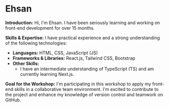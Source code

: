# Ehsan

**Introduction:**
Hi, I'm Ehsan. I have been seriously learning and working on front-end development for over 15 months.

**Skills & Expertise:**
I have practical experience and a strong understanding of the following technologies:

- **Languages:** HTML, CSS, JavaScript (JS)
- **Frameworks & Libraries:** React.js, Tailwind CSS, Bootstrap
- **Other Skills:**
    - I have an intermediate understanding of TypeScript (TS) and am currently learning Next.js.

**Goal for the Workshop:**
I'm participating in this workshop to apply my front-end skills in a collaborative team environment. I'm excited to contribute to the project and enhance my knowledge of version control and teamwork on GitHub.